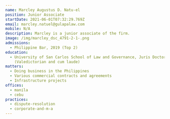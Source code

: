 ```yaml
---
name: Marcley Augustus D. Natu-el
position: Junior Associate
startDate: 2021-06-01T07:32:29.769Z
email: marcley.natuel@gulapalaw.com
mobile: N/A
description: Marcley is a junior associate of the firm.
image: /img/marcley_dsc_4791-2-1-.png
admissions:
  - Philippine Bar, 2019 (Top 2)
education:
  - University of San Carlos School of Law and Governance, Juris Doctor, 2018
    (Valedictorian and cum laude)
matters:
  - Doing business in the Philippines
  - Various commercial contracts and agreements
  - Infrastructure projects
offices:
  - manila
  - cebu
practices:
  - dispute-resolution
  - corporate-and-m-a
---
```

